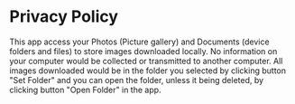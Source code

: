 # Privacy Policy

This app access your Photos (Picture gallery) and Documents (device folders and files) to store images downloaded locally. No information on your computer would be collected or transmitted to another computer. All images downloaded would be in the folder you selected by clicking button "Set Folder" and you can open the folder, unless it being deleted, by clicking button "Open Folder" in the app. 